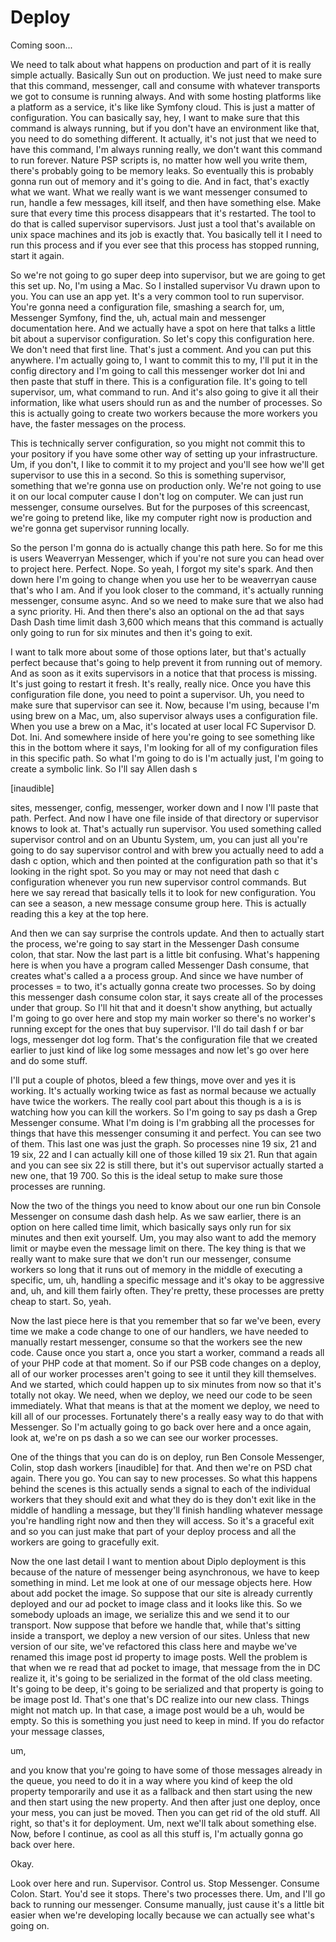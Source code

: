 # Deploy

Coming soon...

We need to talk about what happens on production and part of it is really simple
actually. Basically Sun out on production. We just need to make sure that this
command, messenger, call and consume with whatever transports we got to consume is
running always. And with some hosting platforms like a platform as a service, it's
like like Symfony cloud. This is just a matter of configuration. You can basically
say, hey, I want to make sure that this command is always running, but if you don't
have an environment like that, you need to do something different. It actually, it's
not just that we need to have this command, I'm always running really, we don't want
this command to run forever. Nature PSP scripts is, no matter how well you write
them, there's probably going to be memory leaks. So eventually this is probably gonna
run out of memory and it's going to die. And in fact, that's exactly what we want.
What we really want is we want messenger consumed to run, handle a few messages, kill
itself, and then have something else. Make sure that every time this process
disappears that it's restarted. The tool to do that is called supervisor supervisors.
Just just a tool that's available on unix space machines and its job is exactly that.
You basically tell it I need to run this process and if you ever see that this
process has stopped running, start it again.

So we're not going to go super deep into supervisor, but we are going to get this set
up. No, I'm using a Mac. So I installed supervisor Vu drawn upon to you. You can use
an app yet. It's a very common tool to run supervisor. You're gonna need a
configuration file, smashing a search for, um, Messenger Symfony, find the, uh,
actual main and messenger documentation here. And we actually have a spot on here
that talks a little bit about a supervisor configuration. So let's copy this
configuration here. We don't need that first line. That's just a comment. And you can
put this anywhere. I'm actually going to, I want to commit this to my, I'll put it in
the config directory and I'm going to call this messenger worker dot Ini and then
paste that stuff in there. This is a configuration file. It's going to tell
supervisor, um, what command to run. And it's also going to give it all their
information, like what users should run as and the number of processes. So this is
actually going to create two workers because the more workers you have, the faster
messages on the process.

This is technically server configuration, so you might not commit this to your
pository if you have some other way of setting up your infrastructure. Um, if you
don't, I like to commit it to my project and you'll see how we'll get supervisor to
use this in a second. So this is something supervisor, something that we're gonna use
on production only. We're not going to use it on our local computer cause I don't log
on computer. We can just run messenger, consume ourselves. But for the purposes of
this screencast, we're going to pretend like, like my computer right now is
production and we're gonna get supervisor running locally.

So the person I'm gonna do is actually change this path here. So for me this is users
Weaverryan Messenger, which if you're not sure you can head over to project here.
Perfect. Nope. So yeah, I forgot my site's spark. And then down here I'm going to
change when you use her to be weaverryan cause that's who I am. And if you look
closer to the command, it's actually running messenger, consume async. And so we need
to make sure that we also had a sync priority. Hi. And then there's also an optional
on the ad that says Dash Dash time limit dash 3,600 which means that this command is
actually only going to run for six minutes and then it's going to exit.

I want to talk more about some of those options later, but that's actually perfect
because that's going to help prevent it from running out of memory. And as soon as it
exits supervisors in a notice that that process is missing. It's just going to
restart it fresh. It's really, really nice. Once you have this configuration file
done, you need to point a supervisor. Uh, you need to make sure that supervisor can
see it. Now, because I'm using, because I'm using brew on a Mac, um, also supervisor
always uses a configuration file. When you use a brew on a Mac, it's located at user
local FC Supervisor D. Dot. Ini. And somewhere inside of here you're going to see
something like this in the bottom where it says, I'm looking for all of my
configuration files in this specific path. So what I'm going to do is I'm actually
just, I'm going to create a symbolic link. So I'll say Allen dash s

[inaudible]

sites, messenger, config, messenger, worker down and I now I'll paste that path.
Perfect. And now I have one file inside of that directory or supervisor knows to look
at. That's actually run supervisor. You used something called supervisor control and
on an Ubuntu System, um, you can just all you're going to do say supervisor control
and with brew you actually need to add a dash c option, which and then pointed at the
configuration path so that it's looking in the right spot. So you may or may not need
that dash c configuration whenever you run new supervisor control commands. But here
we say reread that basically tells it to look for new configuration. You can see a
season, a new message consume group here. This is actually reading this a key at the
top here.

And then we can say surprise the controls update. And then to actually start the
process, we're going to say start in the Messenger Dash consume colon, that star. Now
the last part is a little bit confusing. What's happening here is when you have a
program called Messenger Dash consume, that creates what's called a a process group.
And since we have number of processes = to two, it's actually gonna create two
processes. So by doing this messenger dash consume colon star, it says create all of
the processes under that group. So I'll hit that and it doesn't show anything, but
actually I'm going to go over here and stop my main worker so there's no worker's
running except for the ones that buy supervisor. I'll do tail dash f or bar logs,
messenger dot log form. That's the configuration file that we created earlier to just
kind of like log some messages and now let's go over here and do some stuff.

I'll put a couple of photos, bleed a few things, move over and yes it is working.
It's actually working twice as fast as normal because we actually have twice the
workers. The really cool part about this though is a is is watching how you can kill
the workers. So I'm going to say ps dash a Grep Messenger consume. What I'm doing is
I'm grabbing all the processes for things that have this messenger consuming it and
perfect. You can see two of them. This last one was just the graph. So processes nine
19 six, 21 and 19 six, 22 and I can actually kill one of those killed 19 six 21. Run
that again and you can see six 22 is still there, but it's out supervisor actually
started a new one, that 19 700. So this is the ideal setup to make sure those
processes are running.

Now the two of the things you need to know about our one run bin Console Messenger on
consume dash dash help. As we saw earlier, there is an option on here called time
limit, which basically says only run for six minutes and then exit yourself. Um, you
may also want to add the memory limit or maybe even the message limit on there. The
key thing is that we really want to make sure that we don't run our messenger,
consume workers so long that it runs out of memory in the middle of executing a
specific, um, uh, handling a specific message and it's okay to be aggressive and, uh,
and kill them fairly often. They're pretty, these processes are pretty cheap to
start. So, yeah.

Now the last piece here is that you remember that so far we've been, every time we
make a code change to one of our handlers, we have needed to manually restart
messenger, consume so that the workers see the new code. Cause once you start a, once
you start a worker, command a reads all of your PHP code at that moment. So if our
PSB code changes on a deploy, all of our worker processes aren't going to see it
until they kill themselves. And we started, which could happen up to six minutes from
now so that it's totally not okay. We need, when we deploy, we need our code to be
seen immediately. What that means is that at the moment we deploy, we need to kill
all of our processes. Fortunately there's a really easy way to do that with
Messenger. So I'm actually going to go back over here and a once again, look at,
we're on ps dash a so we can see our worker processes.

One of the things that you can do is on deploy, run Ben Console Messenger, Colin,
stop dash workers [inaudible] for that. And then we're on PSD chat again. There you
go. You can say to new processes. So what this happens behind the scenes is this
actually sends a signal to each of the individual workers that they should exit and
what they do is they don't exit like in the middle of handling a message, but they'll
finish handling whatever message you're handling right now and then they will access.
So it's a graceful exit and so you can just make that part of your deploy process and
all the workers are going to gracefully exit.

Now the one last detail I want to mention about Diplo deployment is this because of
the nature of messenger being asynchronous, we have to keep something in mind. Let me
look at one of our message objects here. How about add pocket the image. So suppose
that our site is already currently deployed and our ad pocket to image class and it
looks like this. So we somebody uploads an image, we serialize this and we send it to
our transport. Now suppose that before we handle that, while that's sitting inside a
transport, we deploy a new version of our sites. Unless that new version of our site,
we've refactored this class here and maybe we've renamed this image post id property
to image posts. Well the problem is that when we re read that ad pocket to image,
that message from the in DC realize it, it's going to be serialized in the format of
the old class meeting. It's going to be deep, it's going to be serialized and that
property is going to be image post Id. That's one that's DC realize into our new
class. Things might not match up. In that case, a image post would be a uh, would be
empty. So this is something you just need to keep in mind. If you do refactor your
message classes,

um,

and you know that you're going to have some of those messages already in the queue,
you need to do it in a way where you kind of keep the old property temporarily and
use it as a fallback and then start using the new and then start using the new
property. And then after just one deploy, once your mess, you can just be moved. Then
you can get rid of the old stuff. All right, so that's it for deployment. Um, next
we'll talk about something else. Now, before I continue, as cool as all this stuff
is, I'm actually gonna go back over here.

Okay.

Look over here and run. Supervisor. Control us. Stop Messenger. Consume Colon. Start.
You'd see it stops. There's two processes there. Um, and I'll go back to running our
messenger. Consume manually, just cause it's a little bit easier when we're
developing locally because we can actually see what's going on.